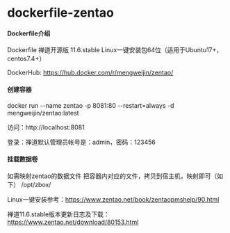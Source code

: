 # dockerfile-zentao

#### Dockerfile介绍
  Dockerfile 禅道开源版 11.6.stable Linux一键安装包64位（适用于Ubuntu17+，centos7.4+）
  
  DockerHub: https://hub.docker.com/r/mengweijin/zentao/

#### 创建容器
  docker run --name zentao -p 8081:80 --restart=always -d mengweijin/zentao:latest

访问：http://localhost:8081

登录：禅道默认管理员帐号是：admin，密码：123456

#### 挂载数据卷
如需映射zentao的数据文件 把容器内对应的文件，拷贝到宿主机，映射即可（如下）
/opt/zbox/

Linux一键安装参考：https://www.zentao.net/book/zentaopmshelp/90.html

禅道11.6.stable版本更新日志及下载：https://www.zentao.net/download/80153.html